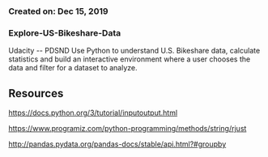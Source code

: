 ### Created on:	Dec 15, 2019

### Explore-US-Bikeshare-Data

Udacity -- PDSND
 Use Python to understand U.S. Bikeshare data, calculate statistics and build an interactive environment where a user chooses the data and filter for a dataset to analyze.

## Resources
https://docs.python.org/3/tutorial/inputoutput.html

https://www.programiz.com/python-programming/methods/string/rjust

http://pandas.pydata.org/pandas-docs/stable/api.html?#groupby

